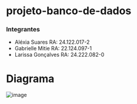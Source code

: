 # projeto-banco-de-dados

### Integrantes 
- Aléxia Suares                RA: 24.122.017-2
- Gabrielle Mitie              RA: 22.124.097-1
- Larissa Gonçalves            RA: 24.222.082-0



# Diagrama 
![image](https://github.com/gabriellemitie/projeto-banco-de-dados/assets/99052048/e6f4633e-62b3-4497-ba5c-b0cf60ad9c2c)




